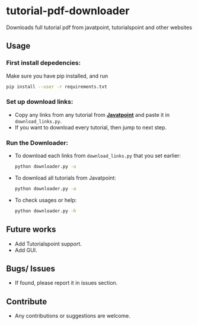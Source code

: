 # tutorial-pdf-downloader
Downloads full tutorial pdf from javatpoint, tutorialspoint and other websites
## Usage
### First install depedencies:
Make sure you have pip installed, and run

```bash
pip install --user -r requirements.txt
 ```
### Set up download links:
* Copy any links from any tutorial from **[Javatpoint](https://www.javatpoint.com/)** and paste it in `download_links.py`.
* If you want to download every tutorial, then jump to next step.

### Run the Downloader:
* To download each links from `download_links.py` that you set earlier:

	```bash
	python downloader.py -u
	```
* To download all tutorials from Javatpoint:

	```bash
	python downloader.py -a
	```
* To check usages or help:

	```bash
	python downloader.py -h
	```

## Future works
* Add Tutorialspoint support.
* Add GUI.

## Bugs/ Issues
* If found, please report it in issues section.

## Contribute
* Any contributions or suggestions are welcome.